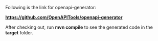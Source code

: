 Following is the link for openapi-generator:

**https://github.com/OpenAPITools/openapi-generator**

After checking out, run **mvn compile** to see the generated code in the **target** folder.
